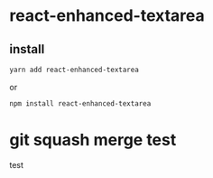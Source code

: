 # react-enhanced-textarea
## install
```bash
yarn add react-enhanced-textarea
```
or
```bash
npm install react-enhanced-textarea
```


# git squash merge test

test